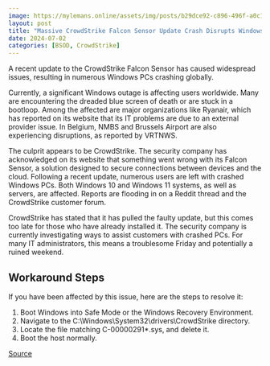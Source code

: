 ```yaml
---
image: https://mylemans.online/assets/img/posts/b29dce92-c896-496f-a0c1-cac1799c8848.png
layout: post
title: "Massive CrowdStrike Falcon Sensor Update Crash Disrupts Windows PCs Worldwide"
date: 2024-07-02
categories: [BSOD, CrowdStrike]
---
```



A recent update to the CrowdStrike Falcon Sensor has caused widespread issues, resulting in numerous Windows PCs crashing globally.

Currently, a significant Windows outage is affecting users worldwide. Many are encountering the dreaded blue screen of death or are stuck in a bootloop. Among the affected are major organizations like Ryanair, which has reported on its website that its IT problems are due to an external provider issue. In Belgium, NMBS and Brussels Airport are also experiencing disruptions, as reported by VRTNWS.

The culprit appears to be CrowdStrike. The security company has acknowledged on its website that something went wrong with its Falcon Sensor, a solution designed to secure connections between devices and the cloud. Following a recent update, numerous users are left with crashed Windows PCs. Both Windows 10 and Windows 11 systems, as well as servers, are affected. Reports are flooding in on a Reddit thread and the CrowdStrike customer forum.

CrowdStrike has stated that it has pulled the faulty update, but this comes too late for those who have already installed it. The security company is currently investigating ways to assist customers with crashed PCs. For many IT administrators, this means a troublesome Friday and potentially a ruined weekend.

## Workaround Steps

If you have been affected by this issue, here are the steps to resolve it:

1) Boot Windows into Safe Mode or the Windows Recovery Environment.
2) Navigate to the C:\Windows\System32\drivers\CrowdStrike directory.
3) Locate the file matching C-00000291*.sys, and delete it.
4) Boot the host normally.


[Source](https://itdaily.be/nieuws/security/crowdstrike-sloopt-windows/)
